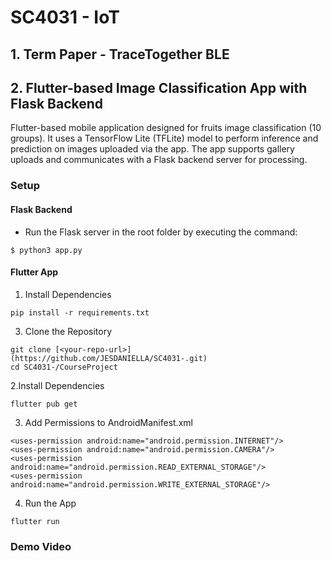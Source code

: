 # SC4031 - IoT

## 1. Term Paper - TraceTogether BLE

## 2. Flutter-based Image Classification App with Flask Backend

Flutter-based mobile application designed for fruits image classification (10 groups). It uses a TensorFlow Lite (TFLite) model to perform inference and prediction on images uploaded via the app. The app supports gallery uploads and communicates with a Flask backend server for processing.

### Setup

#### Flask Backend
- Run the Flask server in the root folder by executing the command:
```
$ python3 app.py
```
#### Flutter App
1. Install Dependencies
```
pip install -r requirements.txt

```
3. Clone the Repository
```
git clone [<your-repo-url>](https://github.com/JESDANIELLA/SC4031-.git)
cd SC4031-/CourseProject
```

2.Install Dependencies
```
flutter pub get
```
3. Add Permissions to AndroidManifest.xml
```
<uses-permission android:name="android.permission.INTERNET"/>
<uses-permission android:name="android.permission.CAMERA"/>
<uses-permission android:name="android.permission.READ_EXTERNAL_STORAGE"/>
<uses-permission android:name="android.permission.WRITE_EXTERNAL_STORAGE"/>
```
4. Run the App
```
flutter run
```

### Demo Video


